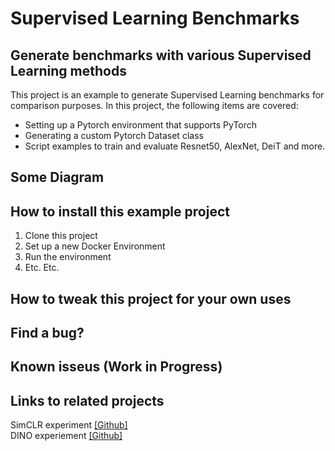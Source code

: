 # Supervised Learning Benchmarks

## Generate benchmarks with various Supervised Learning methods

This project is an example to generate Supervised Learning benchmarks for comparison purposes. In this project, the following items are covered:
* Setting up a Pytorch environment that supports PyTorch
* Generating a custom Pytorch Dataset class
* Script examples to train and evaluate Resnet50, AlexNet, DeiT and more.


## Some Diagram

## How to install this example project

1. Clone this project
2. Set up a new Docker Environment
3. Run the environment
4. Etc. Etc.

## How to tweak this project for your own uses


## Find a bug?


## Known isseus (Work in Progress)

## Links to related projects
SimCLR experiment [[Github]](https://github.com/shaunyuencw/SimCLR)<br/>
DINO experiement [[Github]](https://github.com/shaunyuencw/DINO)

